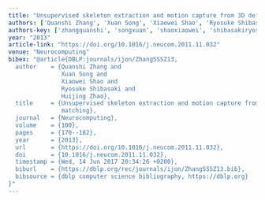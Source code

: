```yaml
---
title: "Unsupervised skeleton extraction and motion capture from 3D deformable matching"
authors: ['Quanshi Zhang', 'Xuan Song', 'Xiaowei Shao', 'Ryosuke Shibasaki', 'Huijing Zhao']
authors-key: ['zhangquanshi', 'songxuan', 'shaoxiaowei', 'shibasakiryosuke', 'zhaohuijing']
year: "2013"
article-link: "https://doi.org/10.1016/j.neucom.2011.11.032"
venue: "Neurocomputing"
bibex: "@article{DBLP:journals/ijon/ZhangSSSZ13,
  author    = {Quanshi Zhang and
               Xuan Song and
               Xiaowei Shao and
               Ryosuke Shibasaki and
               Huijing Zhao},
  title     = {Unsupervised skeleton extraction and motion capture from 3D deformable
               matching},
  journal   = {Neurocomputing},
  volume    = {100},
  pages     = {170--182},
  year      = {2013},
  url       = {https://doi.org/10.1016/j.neucom.2011.11.032},
  doi       = {10.1016/j.neucom.2011.11.032},
  timestamp = {Wed, 14 Jun 2017 20:34:26 +0200},
  biburl    = {https://dblp.org/rec/journals/ijon/ZhangSSSZ13.bib},
  bibsource = {dblp computer science bibliography, https://dblp.org}
}"
---
```

